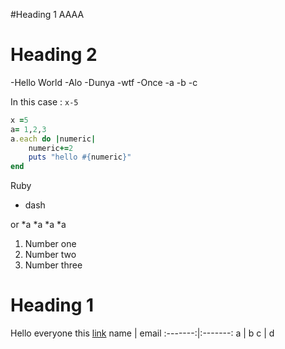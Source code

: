 #Heading 1
AAAA

# Heading 2 
-Hello World
	-Alo
	-Dunya
	-wtf
-Once 
	-a
	-b
	-c

In this case : `x-5`
```ruby
x =5 
a= 1,2,3
a.each do |numeric|
	numeric+=2
	puts "hello #{numeric}"
end
```

Ruby 
 - dash

or 
*a
*a
*a
*a

1.  Number one
1. 	Number two
1.  Number three


# Heading 1
Hello everyone this [link](google.com)
name | email
:-------:|:-------:
a | b
c | d


